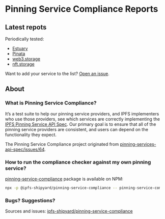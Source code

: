 # Pinning Service Compliance Reports

## Latest repots

Periodically tested:

* [Estuary](./api.estuary.tech.md)
* [Pinata](./api.pinata.cloud.md)
* [web3.storage](./api.web3.storage.md)
* [nft.storage](./nft.storage.md)

Want to add your service to the list? [Open an issue](https://github.com/ipfs-shipyard/pinning-service-compliance/issues/new).


## About 

### What is Pinning Service Compliance?

It’s a test suite to help our pinning service providers, and IPFS implementers who use those providers, see which services are correctly implementing the [IPFS Pinning Service API Spec](https://ipfs.github.io/pinning-services-api-spec/).  Our primary goal is to ensure that all of the pinning service providers are consistent, and users can depend on the functionality they expect.

The Pinning Service Compliance project originated from [pinning-services-api-spec/issues/64](https://github.com/ipfs/pinning-services-api-spec/issues/64).

### How to run the compliance checker against my own pinning service?

[pinning-service-compliance](https://www.npmjs.com/package/@ipfs-shipyard/pinning-service-compliance) package is available on NPM:

```bash
npx -p @ipfs-shipyard/pinning-service-compliance -- pinning-service-compliance -s <pinning_service_endpoint> <auth_token>
```

### Bugs? Suggestions?

Sources and issues: [ipfs-shipyard/pinning-service-compliance](https://github.com/ipfs-shipyard/pinning-service-compliance)
